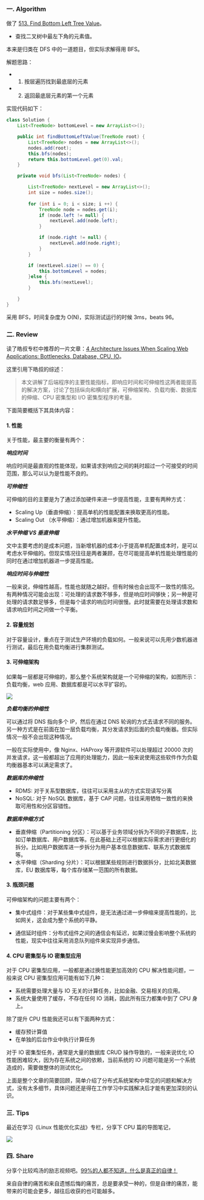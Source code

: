 ### 一. Algorithm

做了 [513. Find Bottom Left Tree Value](https://leetcode.com/problems/find-bottom-left-tree-value/)。

- 查找二叉树中最左下角的元素值。

本来是归类在 DFS 中的一道题目，但实际求解得用 BFS。

解题思路：

- 1. 按层遍历找到最底层的元素
- 2. 返回最底层元素的第一个元素

实现代码如下：

```Java
class Solution {
    List<TreeNode> bottomLevel = new ArrayList<>();

    public int findBottomLeftValue(TreeNode root) {
        List<TreeNode> nodes = new ArrayList<>();
        nodes.add(root);
        this.bfs(nodes);
        return this.bottomLevel.get(0).val;
    }

    private void bfs(List<TreeNode> nodes) {

        List<TreeNode> nextLevel = new ArrayList<>();
        int size = nodes.size();
     
        for (int i = 0; i < size; i ++) {
            TreeNode node = nodes.get(i);
            if (node.left != null) {
                nextLevel.add(node.left);
            }

            if (node.right != null) {
                nextLevel.add(node.right);
            }
        }

        if (nextLevel.size() == 0) {
            this.bottomLevel = nodes;
        }else {
            this.bfs(nextLevel);
        }

    }
}
```

采用 BFS，时间复杂度为 O(N)，实际测试运行的时候 3ms，beats 96。

### 二. Review

读了皓叔专栏中推荐的一片文章：[4 Architecture Issues When Scaling Web Applications: Bottlenecks, Database, CPU, IO](http://highscalability.com/blog/2014/5/12/4-architecture-issues-when-scaling-web-applications-bottlene.html)。

这里引用下皓叔的综述：

> 本文讲解了后端程序的主要性能指标，即响应时间和可伸缩性这两者能提高的解决方案，讨论了包括纵向和横向扩展，可伸缩架构、负载均衡、数据库的伸缩、CPU 密集型和 I/O 密集型程序的考量。

下面简要概括下其具体内容：

#### 1. 性能

关于性能，最主要的衡量有两个：

***响应时间***

响应时间是最直观的性能体现，如果请求到响应之间的耗时超过一个可接受的时间范围，那么可以认为是性能不良的。

***可伸缩性***

可伸缩的目的主要是为了通过添加硬件来进一步提高性能，主要有两种方式：


- Scaling Up（垂直伸缩）：提高单机的性能配置来换取更高的性能。
- Scaling Out （水平伸缩）：通过增加机器来提升性能。

***水平伸缩 VS 垂直伸缩***

文中主要考虑的是成本问题，当新增机器的成本小于提高单机配置成本时，是可以考虑水平伸缩的。但现实情况往往是两者兼顾，在尽可能提高单机性能处理性能的同时在通过增加机器进一步提高性能。

***响应时间与伸缩性***

一般来说，伸缩性越高，性能也就随之越好。但有时候也会出现不一致性的情况。有两种情况可能会出现：可处理的请求数不够多，但是响应时间够快；另一种是可处理的请求数足够多，但是每个请求的响应时间很慢。此时就需要在处理请求数和请求响应时间之间做一个平衡。


#### 2. 容量规划

对于容量设计，重点在于测试生产环境的负载如何。一般来说可以先用少数机器进行测试，最后在用负载均衡进行集群测试。

#### 3. 可伸缩架构

如果每一层都是可伸缩的，那么整个系统架构就是一个可伸缩的架构，如图所示：
负载均衡，web 应用、数据库都是可以水平扩容的。

![](http://venkateshcm.com/img/blog/scaling.png)


***负载均衡的伸缩性***

可以通过将 DNS 指向多个 IP，然后在通过 DNS 轮询的方式去请求不同的服务。另一种方式是在前面在加一层负载均衡，其分发请求到后面的负载均衡器。但实际情况一般不会出现这种情况。

一般在实际使用中，像 Nginx、HAProxy 等开源软件可以处理超过 20000 次的并发请求，这一般都超出了应用的处理能力，因此一般来说使用这些软件作为负载均衡器基本可以满足需求了。

***数据库的伸缩性***

- RDMS: 对于关系型数据库，往往可以采用主从的方式实现读写分离
- NoSQL: 对于 NoSQL 数据库，基于 CAP 问题，往往采用牺牲一致性的来换取可用性和分区容错性。

***数据库伸缩方式***

- 垂直伸缩（Partitioning 分区）：可以基于业务领域分拆为不同的子数据库，比如订单数据库、用户数据库等。在此基础上还可以根据实际需求进行更细化的拆分。比如用户数据库进一步拆分为用户基本信息数据库、联系方式数据库等。
- 水平伸缩（Sharding 分片）：可以根据某些规则进行数据拆分，比如北美数据库，EU 数据库等，每个库存储某一范围的所有数据。

#### 3. 瓶颈问题

可伸缩架构的问题主要有两个：

- 集中式组件：对于某些集中式组件，是无法通过进一步伸缩来提高性能的，比如网关，这会成为整个系统的平静。

- 通信延时组件：分布式组件之间的通信会有延迟，如果过慢会影响整个系统的性能，现实中往往采用消息队列组件来实现异步通信。

#### 4. CPU 密集型与 IO 密集型应用

对于 CPU 密集型应用，一般都是通过换性能更加高效的 CPU 解决性能问题，一般来说 CPU 密集型应用可能有如下几种：

- 系统需要处理大量与 IO 无关的计算任务，比如金融、交易相关的应用。
- 系统大量使用了缓存，不存在任何 IO 消耗，因此所有压力都集中到了 CPU 身上。

除了提升 CPU 性能我还可以有下面两种方式：

- 缓存预计算值
- 在单独的后台作业中执行计算任务

对于 IO 密集型任务，通常是大量的数据库 CRUD 操作导致的，一般来说优化 IO 性能困难较大，因为存在系统之间的依赖，当前系统的 IO 问题可能是另一个系统造成的，需要做整体的测试优化。

上面是整个文章的简要回顾，简单介绍了分布式系统架构中常见的问题和解决方式，没有太多细节，具体问题还是得在工作学习中实践解决后才能有更加深刻的认识。


### 三. Tips

最近在学习《Linux 性能优化实战》专栏，分享下 CPU 篇的导图笔记，

![](https://github.com/zouyingjie/arts/blob/master/image/%E3%80%8ALinux%20%E6%80%A7%E8%83%BD%E4%BC%98%E5%8C%96%E5%AE%9E%E6%88%98-%20CPU%20%E7%AF%87%E3%80%8B.png)


### 四. Share

分享个比较鸡汤的励志视频吧。[99%的人都不知道，什么是真正的自律！](https://weibo.com/tv/v/HmTPE92eu?fid=1034:4354578137702723)

来自自律的痛苦和来自遗憾后悔的痛苦，总是要承受一种的，但是自律的痛苦，能带来的可能会更多，越往后收获的也可能越多。